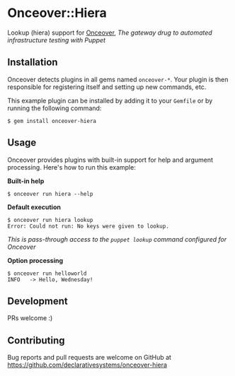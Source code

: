# Onceover::Hiera

Lookup (hiera) support for [Onceover](https://github.com/dylanratcliffe/onceover), _The gateway drug to automated infrastructure testing with Puppet_

## Installation

Onceover detects plugins in all gems named `onceover-*`.  Your plugin is then responsible for registering itself and setting up new commands, etc.

This example plugin can be installed by adding it to your `Gemfile` or by running the following command:

```shell
$ gem install onceover-hiera
```

## Usage
Onceover provides plugins with built-in support for help and argument processing.  Here's how to run this example:

**Built-in help**

```shell
$ onceover run hiera --help
```

**Default execution**

```shell
$ onceover run hiera lookup 
Error: Could not run: No keys were given to lookup.
```
_This is pass-through access to the `puppet lookup` command configured for Onceover_

**Option processing**

```shell
$ onceover run helloworld 
INFO   -> Hello, Wednesday!
```


## Development

PRs welcome :)

## Contributing

Bug reports and pull requests are welcome on GitHub at https://github.com/declarativesystems/onceover-hiera
